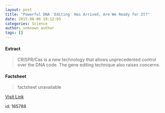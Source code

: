 ```yaml
---
layout: post
title: "Powerful DNA 'Editing' Has Arrived, Are We Ready for It?"
date: 2015-08-06 18:12:03
categories: Science
author: unknown author
tags: []
---
```



#### Extract
>CRISPR/Cas is a new technology that allows unprecedented control over the DNA code. The gene editing technique also raises concerns.

#### Factsheet
>factsheet unavailable

[Visit Link](http://www.livescience.com/51776-powerful-dna-editing-has-arrived-are-we-ready-for-it.html)

id:  165788
